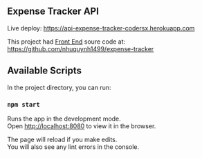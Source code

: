 ## Expense Tracker API

Live deploy: https://api-expense-tracker-codersx.herokuapp.com

This project had [Front End](https://github.com/nhuquynh1499/expense-tracker) soure code at: https://github.com/nhuquynh1499/expense-tracker

## Available Scripts

In the project directory, you can run:

### `npm start`

Runs the app in the development mode.<br />
Open [http://localhost:8080](http://localhost:8080) to view it in the browser.

The page will reload if you make edits.<br />
You will also see any lint errors in the console.